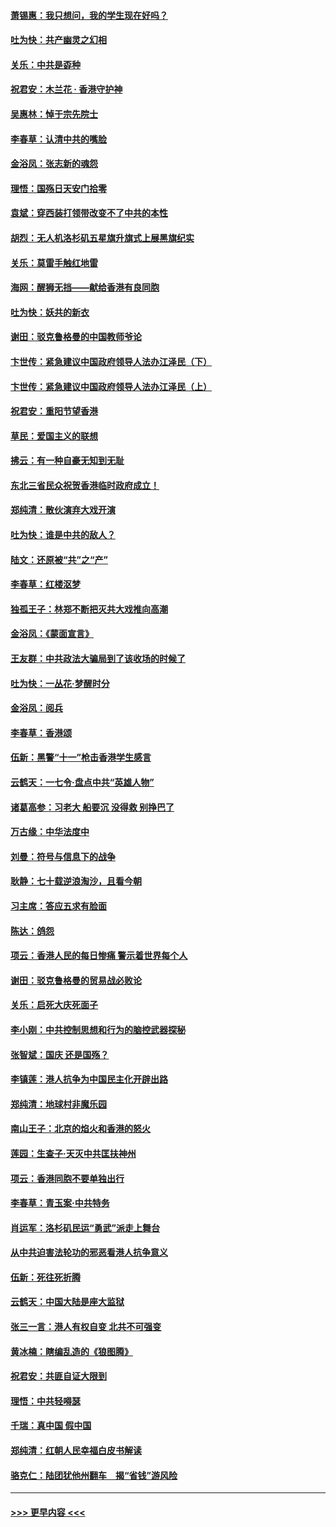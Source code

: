 #### [萧锡惠：我只想问，我的学生现在好吗？](../pages/nsc993/n11583828.md?t=10121122) 
#### [吐为快：共产幽灵之幻相](../pages/nsc993/n11583224.md?t=10121122) 
#### [关乐：中共是孬种](../pages/nsc993/n11582099.md?t=10121122) 
#### [祝君安：木兰花 · 香港守护神](../pages/nsc993/n11581782.md?t=10121122) 
#### [吴惠林：悼于宗先院士](../pages/nsc993/n11580283.md?t=10121122) 
#### [李春草：认清中共的嘴脸](../pages/nsc993/n11579954.md?t=10121122) 
#### [金浴凤：张志新的魂怨](../pages/nsc993/n11579913.md?t=10121122) 
#### [理悟：国殇日天安门拾零](../pages/nsc993/n11579843.md?t=10121122) 
#### [袁斌：穿西装打领带改变不了中共的本性](../pages/nsc993/n11579814.md?t=10121122) 
#### [胡烈：无人机洛杉矶五星旗升旗式上展黑旗纪实](../pages/nsc993/n11579322.md?t=10121122) 
#### [关乐：莫雷手触红地雷](../pages/nsc993/n11577862.md?t=10121122) 
#### [海网：醒狮无挡——献给香港有良同胞](../pages/nsc993/n11577835.md?t=10121122) 
#### [吐为快：妖共的新衣](../pages/nsc993/n11577575.md?t=10121122) 
#### [谢田：驳克鲁格曼的中国教师爷论](../pages/nsc993/n11575034.md?t=10121122) 
#### [卞世传：紧急建议中国政府领导人法办江泽民（下）](../pages/nsc993/n11573390.md?t=10121122) 
#### [卞世传：紧急建议中国政府领导人法办江泽民（上）](../pages/nsc993/n11573208.md?t=10121122) 
#### [祝君安：重阳节望香港](../pages/nsc993/n11573190.md?t=10121122) 
#### [草民：爱国主义的联想](../pages/nsc993/n11572333.md?t=10121122) 
#### [拂云：有一种自豪无知到无耻](../pages/nsc993/n11572006.md?t=10121122) 
#### [东北三省民众祝贺香港临时政府成立！](../pages/nsc993/n11571215.md?t=10121122) 
#### [郑纯清：散伙演弃大戏开演](../pages/nsc993/n11570826.md?t=10121122) 
#### [吐为快：谁是中共的敌人？](../pages/nsc993/n11570817.md?t=10121122) 
#### [陆文：还原被“共”之“产”](../pages/nsc993/n11570798.md?t=10121122) 
#### [李春草：红楼沤梦](../pages/nsc993/n11569673.md?t=10121122) 
#### [独孤王子：林郑不断把灭共大戏推向高潮](../pages/nsc993/n11569381.md?t=10121122) 
#### [金浴凤：《蒙面宣言》](../pages/nsc993/n11569368.md?t=10121122) 
#### [王友群：中共政法大骗局到了该收场的时候了](../pages/nsc993/n11568940.md?t=10121122) 
#### [吐为快：一丛花‧梦醒时分](../pages/nsc993/n11567491.md?t=10121122) 
#### [金浴凤：阅兵](../pages/nsc993/n11567454.md?t=10121122) 
#### [李春草：香港颂](../pages/nsc993/n11567444.md?t=10121122) 
#### [伍新：黑警“十一”枪击香港学生感言](../pages/nsc993/n11567426.md?t=10121122) 
#### [云鹤天：一七令‧盘点中共“英雄人物”](../pages/nsc993/n11567091.md?t=10121122) 
#### [诸葛高参：习老大 船要沉 没得救 别挣巴了](../pages/nsc993/n11566976.md?t=10121122) 
#### [万古缘：中华法度中](../pages/nsc993/n11566726.md?t=10121122) 
#### [刘曼：符号与信息下的战争](../pages/nsc993/n11564655.md?t=10121122) 
#### [耿静：七十载逆浪淘沙，且看今朝](../pages/nsc993/n11564520.md?t=10121122) 
#### [习主席：答应五求有脸面](../pages/nsc993/n11563953.md?t=10121122) 
#### [陈达：鸽怨](../pages/nsc993/n11561879.md?t=10121122) 
#### [项云：香港人民的每日惨痛  警示着世界每个人](../pages/nsc993/n11559273.md?t=10121122) 
#### [谢田：驳克鲁格曼的贸易战必败论](../pages/nsc993/n11555840.md?t=10121122) 
#### [关乐：启死大庆死面子](../pages/nsc993/n11556823.md?t=10121122) 
#### [李小刚：中共控制思想和行为的脑控武器探秘](../pages/nsc993/n11556776.md?t=10121122) 
#### [张智斌：国庆  还是国殇？](../pages/nsc993/n11556617.md?t=10121122) 
#### [李镇莲：港人抗争为中国民主化开辟出路](../pages/nsc993/n11556570.md?t=10121122) 
#### [郑纯清：地球村非魔乐园](../pages/nsc993/n11555415.md?t=10121122) 
#### [南山王子：北京的焰火和香港的怒火](../pages/nsc993/n11555318.md?t=10121122) 
#### [莲园：生查子·天灭中共匡扶神州](../pages/nsc993/n11555302.md?t=10121122) 
#### [项云：香港同胞不要单独出行](../pages/nsc993/n11555276.md?t=10121122) 
#### [李春草：青玉案‧中共特务](../pages/nsc993/n11552356.md?t=10121122) 
#### [肖运军：洛杉矶民运“勇武”派走上舞台](../pages/nsc993/n11551595.md?t=10121122) 
#### [从中共迫害法轮功的邪恶看港人抗争意义](../pages/nsc993/n11540858.md?t=10121122) 
#### [伍新：死往死折腾](../pages/nsc993/n11550174.md?t=10121122) 
#### [云鹤天：中国大陆是座大监狱](../pages/nsc993/n11550155.md?t=10121122) 
#### [张三一言：港人有权自变 北共不可强变](../pages/nsc993/n11550132.md?t=10121122) 
#### [黄冰楠：瞎编乱造的《狼图腾》](../pages/nsc993/n11550082.md?t=10121122) 
#### [祝君安：共匪自证大限到](../pages/nsc993/n11550041.md?t=10121122) 
#### [理悟：中共轻嘚瑟](../pages/nsc993/n11547978.md?t=10121122) 
#### [千瑞：真中国 假中国](../pages/nsc993/n11547865.md?t=10121122) 
#### [郑纯清：红朝人民幸福白皮书解读](../pages/nsc993/n11547499.md?t=10121122) 
#### [骆克仁：陆团犹他州翻车　揭“省钱”游风险](../pages/nsc993/n11546977.md?t=10121122) 

----
#### [ >>> 更早内容 <<< ](../indexes/nsc993-earlier.md)
